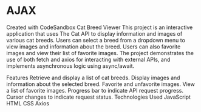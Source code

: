 # AJAX
Created with CodeSandbox
Cat Breed Viewer
This project is an interactive application that uses The Cat API to display information and images of various cat breeds. Users can select a breed from a dropdown menu to view images and information about the breed. Users can also favorite images and view their list of favorite images. The project demonstrates the use of both fetch and axios for interacting with external APIs, and implements asynchronous logic using async/await.

Features
Retrieve and display a list of cat breeds.
Display images and information about the selected breed.
Favorite and unfavorite images.
View a list of favorite images.
Progress bar to indicate API request progress.
Cursor changes to indicate request status.
Technologies Used
JavaScript
HTML
CSS
Axios
